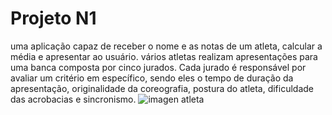# Projeto N1 
uma aplicação capaz de receber o nome e as notas de um atleta, calcular a média e apresentar ao usuário.
vários atletas realizam apresentações para uma banca composta por cinco jurados. Cada jurado é responsável por avaliar um critério em específico, sendo eles o tempo de duração da apresentação, originalidade da coreografia, postura do atleta, dificuldade das acrobacias e sincronismo.
![imagen atleta]()
